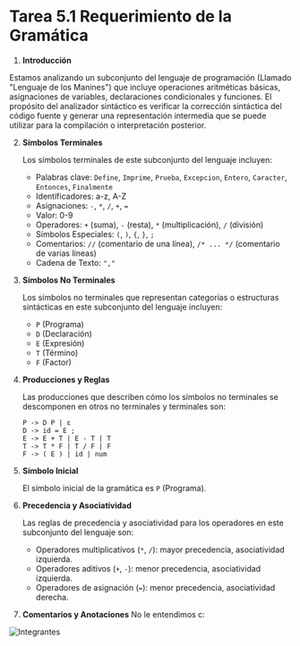 # Tarea 5.1 Requerimiento de la Gramática



1.  **Introducción**
    
   Estamos analizando un subconjunto del lenguaje de programación (Llamado "Lenguaje de los Manines") que incluye operaciones aritméticas básicas, asignaciones de variables, declaraciones condicionales y funciones. El propósito del analizador sintáctico es verificar la corrección sintáctica del código fuente y generar una representación intermedia que se puede utilizar para la compilación o interpretación posterior.
    
2.  **Símbolos Terminales**
    
    Los símbolos terminales de este subconjunto del lenguaje incluyen:
    
    -   Palabras clave:  `Define`,  `Imprime`,  `Prueba`,  `Excepcion`,  `Entero`,  `Caracter`,  `Entonces`,  `Finalmente`
    -   Identificadores: a-z, A-Z
    -   Asignaciones:  `-`,  `*`,  `/`,  `+`,  `=`
    -   Valor: 0-9
    -   Operadores:  `+`  (suma),  `-`  (resta),  `*`  (multiplicación),  `/`  (división)
    -   Símbolos Especiales:  `(`,  `)`,  `{`,  `}`,  `;`
    -   Comentarios:  `//`  (comentario de una línea),  `/* ... */`  (comentario de varias líneas)
    -   Cadena de Texto:  `","`
3.  **Símbolos No Terminales**
    
    Los símbolos no terminales que representan categorías o estructuras sintácticas en este subconjunto del lenguaje incluyen:
    
    -   `P`  (Programa)
    -   `D`  (Declaración)
    -   `E`  (Expresión)
    -   `T`  (Término)
    -   `F`  (Factor)
4.  **Producciones y Reglas**
    
    Las producciones que describen cómo los símbolos no terminales se descomponen en otros no terminales y terminales son:
    
    ```
    P -> D P | ε
    D -> id = E ;
    E -> E + T | E - T | T
    T -> T * F | T / F | F
    F -> ( E ) | id | num
    ```
    
5.  **Símbolo Inicial**
    
    El símbolo inicial de la gramática es  `P`  (Programa).
    
6.  **Precedencia y Asociatividad**
    
    Las reglas de precedencia y asociatividad para los operadores en este subconjunto del lenguaje son:
    
    -   Operadores multiplicativos (`*`,  `/`): mayor precedencia, asociatividad izquierda.
    -   Operadores aditivos (`+`,  `-`): menor precedencia, asociatividad izquierda.
    -   Operadores de asignación (`=`): menor precedencia, asociatividad derecha.

7.  **Comentarios y Anotaciones**
    No le entendimos c:

![Integrantes](https://github.com/PZ222/Lenguajes_y_Automatas_Manin/assets/103959963/367b85dd-5b68-4ce0-836f-a7156f4b845a)

